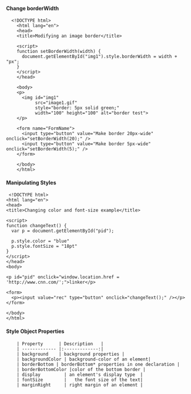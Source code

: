 #### Change borderWidth  

      <!DOCTYPE html>
		<html lang="en">
		<head>
		<title>Modifying an image border</title>

		<script>
		function setBorderWidth(width) {
		  document.getElementById("img1").style.borderWidth = width + "px";
		}
		</script>
		</head>

		<body>
		<p>
		  <img id="img1"
			   src="image1.gif"
			   style="border: 5px solid green;"
			   width="100" height="100" alt="border test">
		</p>

		<form name="FormName">
		  <input type="button" value="Make border 20px-wide" onclick="setBorderWidth(20);" />
		  <input type="button" value="Make border 5px-wide"  onclick="setBorderWidth(5);" />
		</form>

		</body>
		</html>
		
		
#### Manipulating Styles

     <!DOCTYPE html>
	<html lang="en">
	<head>
	<title>Changing color and font-size example</title>

	<script>
	function changeText() {
	  var p = document.getElementById("pid");

	  p.style.color = "blue"
	  p.style.fontSize = "18pt"
	}
	</script>
	</head>
	<body>

	<p id="pid" onclick="window.location.href = 'http://www.cnn.com/';">linker</p>

	<form>
	  <p><input value="rec" type="button" onclick="changeText();" /></p>
	</form>

	</body>
	</html>		
	
#### Style Object Properties

        | Property      | Description   |
		| ------------- |:-------------:|
		| background    | background properties |
		| backgroundColor | background-color of an element|
		| borderBottom | borderBottom* properties in one declaration |	
		| borderBottomColor |color of the bottom border |
		| display         | an element's display type  |
        | fontSize        |   the font size of the text|
        | marginRight     | right margin of an element |     		